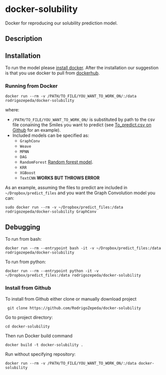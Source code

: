 # docker-solubility
Docker for reproducing our solubility prediction model.

## Description

## Installation
To run the model please [install docker](https://docs.docker.com/install/linux/docker-ce/ubuntu/). After the installation our suggestion is that you use docker to pull from [dockerhub](https://cloud.docker.com/repository/docker/rodrigozepeda/docker-solubility).

### Running from Docker
```
docker run --rm -v /PATH/TO_FILE/YOU_WANT_TO_WORK_ON/:/data rodrigozepeda/docker-solubility
```

where:

* ``/PATH/TO_FILE/YOU_WANT_TO_WORK_ON/`` is substituted by path to the csv file conaining the Smiles you want to predict (see [To_predict.csv on Github](https://github.com/RodrigoZepeda/docker-solubility-v1/blob/master/predict_files/To_predict.csv) for an example).
* Included models can be specified as:
  + ``GraphConv``
  + ``Weave``
  + ``MPNN``
  + ``DAG``
  + ``RandomForest`` [Random forest model](https://github.com/RodrigoZepeda/docker-solubility/blob/master/data_analysis/model_data_sheets/RandomForest.md).
  + ``KRR``
  + ``XGBoost``
  + ``TextCNN`` **WORKS BUT THROWS ERROR**

As an example, assuming the files to predict are included in ``~/Dropbox/predict_files`` and you want the Graph Convolution model you can:

```
sudo docker run --rm -v ~/Dropbox/predict_files:/data rodrigozepeda/docker-solubility GraphConv
```

## Debugging

To run from bash:
```
docker run --rm --entrypoint bash -it -v ~/Dropbox/predict_files:/data rodrigozepeda/docker-solubility
```

To run from python:
```
docker run --rm --entrypoint python -it -v ~/Dropbox/predict_files:/data rodrigozepeda/docker-solubility
```

### Install from Github

To install from Github either clone or manually download project
```
 git clone https://github.com/RodrigoZepeda/docker-solubility
```

Go to project directory:
```
cd docker-solubility
```

Then run Docker build command
```
docker build -t docker-solubility .
```

Run without specifying repository:
```
docker run --rm -v /PATH/TO_FILE/YOU_WANT_TO_WORK_ON/:/data docker-solubility
```
